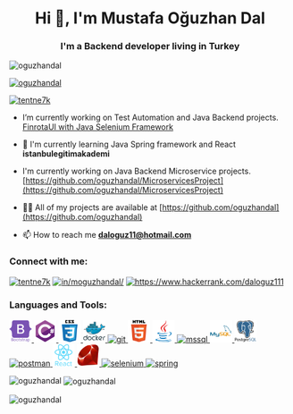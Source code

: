 <h1 align="center">Hi 👋, I'm Mustafa Oğuzhan Dal</h1>
<h3 align="center">I'm a Backend developer living in Turkey</h3>

<p align="left"> <img src="https://komarev.com/ghpvc/?username=oguzhandal&label=Profile%20views&color=0e75b6&style=flat" alt="oguzhandal" /> </p>

<p align="left"> <a href="https://github.com/ryo-ma/github-profile-trophy"><img src="https://github-profile-trophy.vercel.app/?username=oguzhandal" alt="oguzhandal" /></a> </p>

<p align="left"> <a href="https://twitter.com/tentne7k" target="blank"><img src="https://img.shields.io/twitter/follow/tentne7k?logo=twitter&style=for-the-badge" alt="tentne7k" /></a> </p>

- I’m currently working on Test Automation and Java Backend projects. [FinrotaUI with Java Selenium Framework](https://github.com/Afsimsek25/FinrotaUI)

- 🌱 I'm currently learning Java Spring framework and React **istanbulegitimakademi**

- I'm currently working on Java Backend Microservice projects. [https://github.com/oguzhandal/MicroservicesProject](https://github.com/oguzhandal/MicroservicesProject)

- 👨‍💻 All of my projects are available at [https://github.com/oguzhandal](https://github.com/oguzhandal)

- 📫 How to reach me **daloguz11@hotmail.com**

<h3 align="left">Connect with me:</h3>
<p align="left">
<a href="https://twitter.com/tentne7k" target="blank"><img align="center" src="https://raw.githubusercontent.com/rahuldkjain/github-profile-readme-generator/master/src/images/icons/Social/twitter.svg" alt="tentne7k" height="30" width="40" /></a>
<a href="https://linkedin.com/in/in/moguzhandal/" target="blank"><img align="center" src="https://raw.githubusercontent.com/rahuldkjain/github-profile-readme-generator/master/src/images/icons/Social/linked-in-alt.svg" alt="in/moguzhandal/" height="30" width="40" /></a>
<a href="https://www.hackerrank.com/https://www.hackerrank.com/daloguz111" target="blank"><img align="center" src="https://raw.githubusercontent.com/rahuldkjain/github-profile-readme-generator/master/src/images/icons/Social/hackerrank.svg" alt="https://www.hackerrank.com/daloguz111" height="30" width="40" /></a>
</p>

<h3 align="left">Languages and Tools:</h3>
<p align="left"> <a href="https://getbootstrap.com" target="_blank" rel="noreferrer"> <img src="https://raw.githubusercontent.com/devicons/devicon/master/icons/bootstrap/bootstrap-plain-wordmark.svg" alt="bootstrap" width="40" height="40"/> </a> <a href="https://www.w3schools.com/cs/" target="_blank" rel="noreferrer"> <img src="https://raw.githubusercontent.com/devicons/devicon/master/icons/csharp/csharp-original.svg" alt="csharp" width="40" height="40"/> </a> <a href="https://www.w3schools.com/css/" target="_blank" rel="noreferrer"> <img src="https://raw.githubusercontent.com/devicons/devicon/master/icons/css3/css3-original-wordmark.svg" alt="css3" width="40" height="40"/> </a> <a href="https://www.docker.com/" target="_blank" rel="noreferrer"> <img src="https://raw.githubusercontent.com/devicons/devicon/master/icons/docker/docker-original-wordmark.svg" alt="docker" width="40" height="40"/> </a> <a href="https://git-scm.com/" target="_blank" rel="noreferrer"> <img src="https://www.vectorlogo.zone/logos/git-scm/git-scm-icon.svg" alt="git" width="40" height="40"/> </a> <a href="https://www.w3.org/html/" target="_blank" rel="noreferrer"> <img src="https://raw.githubusercontent.com/devicons/devicon/master/icons/html5/html5-original-wordmark.svg" alt="html5" width="40" height="40"/> </a> <a href="https://www.java.com" target="_blank" rel="noreferrer"> <img src="https://raw.githubusercontent.com/devicons/devicon/master/icons/java/java-original.svg" alt="java" width="40" height="40"/> </a> <a href="https://www.microsoft.com/en-us/sql-server" target="_blank" rel="noreferrer"> <img src="https://www.svgrepo.com/show/303229/microsoft-sql-server-logo.svg" alt="mssql" width="40" height="40"/> </a> <a href="https://www.mysql.com/" target="_blank" rel="noreferrer"> <img src="https://raw.githubusercontent.com/devicons/devicon/master/icons/mysql/mysql-original-wordmark.svg" alt="mysql" width="40" height="40"/> </a> <a href="https://www.postgresql.org" target="_blank" rel="noreferrer"> <img src="https://raw.githubusercontent.com/devicons/devicon/master/icons/postgresql/postgresql-original-wordmark.svg" alt="postgresql" width="40" height="40"/> </a> <a href="https://postman.com" target="_blank" rel="noreferrer"> <img src="https://www.vectorlogo.zone/logos/getpostman/getpostman-icon.svg" alt="postman" width="40" height="40"/> </a> <a href="https://reactjs.org/" target="_blank" rel="noreferrer"> <img src="https://raw.githubusercontent.com/devicons/devicon/master/icons/react/react-original-wordmark.svg" alt="react" width="40" height="40"/> </a> <a href="https://www.ruby-lang.org/en/" target="_blank" rel="noreferrer"> <img src="https://raw.githubusercontent.com/devicons/devicon/master/icons/ruby/ruby-original.svg" alt="ruby" width="40" height="40"/> </a> <a href="https://www.selenium.dev" target="_blank" rel="noreferrer"> <img src="https://raw.githubusercontent.com/detain/svg-logos/780f25886640cef088af994181646db2f6b1a3f8/svg/selenium-logo.svg" alt="selenium" width="40" height="40"/> </a> <a href="https://spring.io/" target="_blank" rel="noreferrer"> <img src="https://www.vectorlogo.zone/logos/springio/springio-icon.svg" alt="spring" width="40" height="40"/> </a> </p>

<p><img align="left" src="https://github-readme-stats.vercel.app/api/top-langs?username=oguzhandal&show_icons=true&locale=en&layout=compact" alt="oguzhandal" /></p>

<p>&nbsp;<img align="center" src="https://github-readme-stats.vercel.app/api?username=oguzhandal&show_icons=true&locale=en" alt="oguzhandal" /></p>

<p><img align="center" src="https://github-readme-streak-stats.herokuapp.com/?user=oguzhandal&" alt="oguzhandal" /></p>

